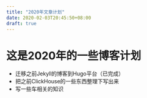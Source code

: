 ```yaml
---
title: "2020年文章计划"
date: 2020-02-03T20:45:50+08:00
draft: true
---
```


# 这是2020年的一些博客计划

* 迁移之前Jekyll的博客到Hugo平台（已完成）
* 把之前ClickHouse的一些东西整理下写出来
* 写一些车相关的知识
